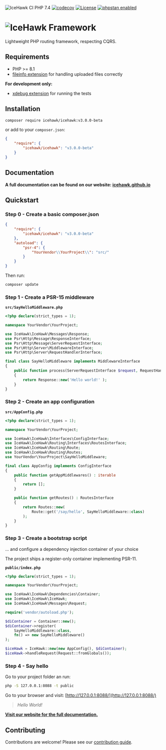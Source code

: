 ![IceHawk CI PHP 7.4](https://github.com/icehawk/icehawk/workflows/IceHawk%20CI%20PHP%207.4/badge.svg?branch=3.x-dev)
[![codecov](https://codecov.io/gh/icehawk/icehawk/branch/3.x-dev/graph/badge.svg)](https://codecov.io/gh/icehawk/icehawk)
[![License](https://poser.pugx.org/icehawk/icehawk/license)](https://packagist.org/packages/icehawk/icehawk)
[![phpstan enabled](https://img.shields.io/badge/phpstan-enabled-green.svg)](https://github.com/phpstan/phpstan)

# ![IceHawk Framework](https://icehawk.github.io/images/Logo-Flying-Tail-White.png)

Lightweight PHP routing framework, respecting CQRS. 

## Requirements

* PHP >= 8.1
* [fileinfo extension](https://pecl.php.net/package/Fileinfo) for handling uploaded files correctly

**For development only:**

 * [xdebug extension](https://pecl.php.net/package/Xdebug) for running the tests

## Installation

```bash
composer require icehawk/icehawk:v3.0.0-beta
```

or add to your `composer.json`:

```json
{
    "require": {
        "icehawk/icehawk": "v3.0.0-beta"
    }
}
```
 
## Documentation

**A full documentation can be found on our website: [icehawk.github.io](https://icehawk.github.io/docs/icehawk.html)**
 
## Quickstart

### Step 0 - Create a basic composer.json

```json
{
    "require": {
        "icehawk/icehawk": "v3.0.0-beta"
    },
    "autoload": {
        "psr-4": {
            "YourVendor\\YourProject\\": "src/"
        }
    }
}
```

Then run:

```bash
composer update
```

### Step 1 - Create a PSR-15 middleware

**`src/SayHelloMiddleware.php`**

```php
<?php declare(strict_types = 1);

namespace YourVendor\YourProject;

use IceHawk\IceHawk\Messages\Response;
use Psr\Http\Message\ResponseInterface;
use Psr\Http\Message\ServerRequestInterface;
use Psr\Http\Server\MiddlewareInterface;
use Psr\Http\Server\RequestHandlerInterface;

final class SayHelloMiddleware implements MiddlewareInterface
{
    public function process(ServerRequestInterface $request, RequestHandlerInterface $handler) : ResponseInterface
    {
        return Response::new('Hello world!' );
    }	
}
```

### Step 2 - Create an app configuration

**`src/AppConfig.php`**

```php
<?php declare(strict_types = 1);

namespace YourVendor\YourProject;

use IceHawk\IceHawk\Interfaces\ConfigInterface;
use IceHawk\IceHawk\Routing\Interfaces\RoutesInterface;
use IceHawk\IceHawk\Routing\Route;
use IceHawk\IceHawk\Routing\Routes;
use YourVendor\YourProject\SayHelloMiddleware;

final class AppConfig implements ConfigInterface
{
    public function getAppMiddlewares() : iterable
    {
        return [];
    }

    public function getRoutes() : RoutesInterface
    {
        return Routes::new(
            Route::get('/say/hello', SayHelloMiddleware::class)
        );
    }
}
```

### Step 3 - Create a bootstrap script

... and configure a dependency injection container of your choice

The project ships a register-only container implementing PSR-11.

**`public/index.php`**

```php
<?php declare(strict_types = 1);

namespace YourVendor\YourProject;

use IceHawk\IceHawk\Dependencies\Container;
use IceHawk\IceHawk\IceHawk;
use IceHawk\IceHawk\Messages\Request;

require('vendor/autoload.php');

$diContainer = Container::new();
$diContainer->register(
    SayHelloMiddleware::class, 
    fn() => new SayHelloMiddleware()
);

$iceHawk = IceHawk::new(new AppConfig(), $diContainer);
$iceHawk->handleRequest(Request::fromGlobals());
```
 
### Step 4 - Say hello

Go to your project folder an run:

```bash
php -S 127.0.0.1:8088 -t public
```

Go to your browser and visit: [http://127.0.0.1:8088/](http://127.0.0.1:8088/)

> _Hello World!_

**[Visit our website for the full documentation.](https://icehawk.github.io/docs/icehawk.html)**

## Contributing

Contributions are welcome! Please see our [contribution guide](./.github/CONTRIBUTING.md).
